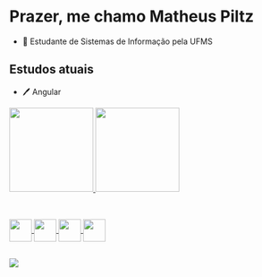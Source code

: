 # Prazer, me chamo Matheus Piltz

+ 📘 Estudante de Sistemas de Informação pela UFMS

## Estudos atuais
+ 🖊️ Angular



<a href="https://github.com/mthPiltz">
  <img height="150em" src="https://github-readme-stats.vercel.app/api?username=mthPiltz&show_icons=true&theme=dark&include_all_commits=true&count_private=true"/>
  <img height="150em" src="https://github-readme-stats.vercel.app/api/top-langs/?username=mthPiltz&layout=compact&langs_count=7&theme=dark"/>
</div>

##

<div style="display: inline_block"><br>
 <img align='center' heigth= '30' width='40' src="https://cdn.jsdelivr.net/gh/devicons/devicon/icons/java/java-plain-wordmark.svg" />
 <img align='center' heigth= '30' width='40' src="https://cdn.jsdelivr.net/gh/devicons/devicon/icons/python/python-original-wordmark.svg" />
 <img align='center' heigth= '30' width='40' src="https://cdn.jsdelivr.net/gh/devicons/devicon/icons/html5/html5-original-wordmark.svg" />
 <img align='center' heigth= '30' width='40' src="https://cdn.jsdelivr.net/gh/devicons/devicon/icons/css3/css3-original-wordmark.svg" />          
</div>

##

<div> 
  <a href="mailto:mpiltz14@gmail.com" target="_blank"><img src="https://img.shields.io/badge/Gmail-D14836?style=for-the-badge&logo=gmail&logoColor=white" target="_blank"></a>
</div>
